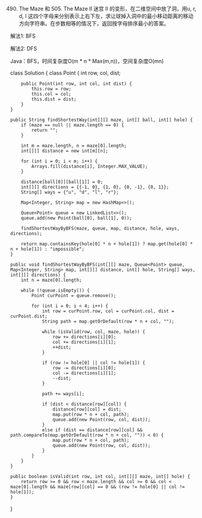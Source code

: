 490. The Maze 和 505. The Maze II 迷宫 II 的变形，在二维空间中放了洞，用u, r, d, l 这四个字母来分别表示上右下左，求让球掉入洞中的最小移动距离的移动方向字符串。在步数相等的情况下，返回按字母排序最小的答案。

解法1: BFS

解法2: DFS

Java：BFS，时间复杂度O(m * n * Max(m,n))，空间复杂度O(mn)

class Solution {
    class Point {
        int row, col, dist;
 
        public Point(int row, int col, int dist) {
            this.row = row;
            this.col = col;
            this.dist = dist;
        }
    }
 
    public String findShortestWay(int[][] maze, int[] ball, int[] hole) {
        if (maze == null || maze.length == 0) {
            return "";
        }
 
        int m = maze.length, n = maze[0].length;
        int[][] distance = new int[m][n];
 
        for (int i = 0; i < m; i++) {
            Arrays.fill(distance[i], Integer.MAX_VALUE);
        }
 
        distance[ball[0]][ball[1]] = 0;
        int[][] directions = {{-1, 0}, {1, 0}, {0, -1}, {0, 1}};
        String[] ways = {"u", "d", "l", "r"};
 
        Map<Integer, String> map = new HashMap<>();
 
        Queue<Point> queue = new LinkedList<>();
        queue.add(new Point(ball[0], ball[1], 0));
 
        findShortestWayByBFS(maze, queue, map, distance, hole, ways, directions);
 
        return map.containsKey(hole[0] * n + hole[1]) ? map.get(hole[0] * n + hole[1]) : "impossible";
    }
 
    public void findShortestWayByBFS(int[][] maze, Queue<Point> queue, Map<Integer, String> map, int[][] distance, int[] hole, String[] ways, int[][] directions) {
        int n = maze[0].length;
 
        while (!queue.isEmpty()) {
            Point curPoint = queue.remove();
 
            for (int i = 0; i < 4; i++) {
                int row = curPoint.row, col = curPoint.col, dist = curPoint.dist;
                String path = map.getOrDefault(row * n + col, "");
 
                while (isValid(row, col, maze, hole)) {
                    row += directions[i][0];
                    col += directions[i][1];
                    ++dist;
                }
 
                if (row != hole[0] || col != hole[1]) {
                    row -= directions[i][0];
                    col -= directions[i][1];
                    --dist;
                }
 
                path += ways[i];
 
                if (dist < distance[row][col]) {
                    distance[row][col] = dist;
                    map.put(row * n + col, path);
                    queue.add(new Point(row, col, dist));
                }
                else if (dist == distance[row][col] && path.compareTo(map.getOrDefault(row * n + col, "")) < 0) {
                    map.put(row * n + col, path);
                    queue.add(new Point(row, col, dist));
                }
            }
        }
    }
 
    public boolean isValid(int row, int col, int[][] maze, int[] hole) {
        return row >= 0 && row < maze.length && col >= 0 && col < maze[0].length && maze[row][col] == 0 && (row != hole[0] || col != hole[1]);
    }
}　　